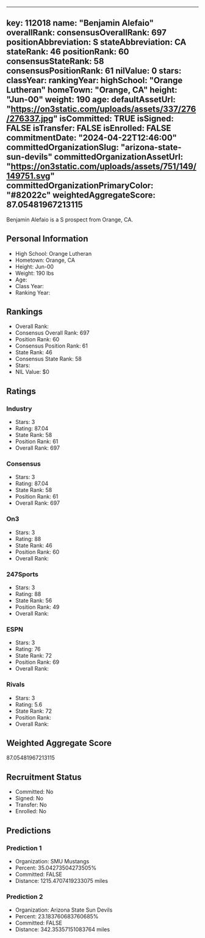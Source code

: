 ---
  key: 112018
  name: "Benjamin Alefaio"
  overallRank: 
  consensusOverallRank: 697
  positionAbbreviation: S
  stateAbbreviation: CA
  stateRank: 46
  positionRank: 60
  consensusStateRank: 58
  consensusPositionRank: 61
  nilValue: 0
  stars: 
  classYear: 
  rankingYear: 
  highSchool: "Orange Lutheran"
  homeTown: "Orange, CA"
  height: "Jun-00"
  weight: 190
  age: 
  defaultAssetUrl: "https://on3static.com/uploads/assets/337/276/276337.jpg"
  isCommitted: TRUE
  isSigned: FALSE
  isTransfer: FALSE
  isEnrolled: FALSE
  commitmentDate: "2024-04-22T12:46:00"
  committedOrganizationSlug: "arizona-state-sun-devils"
  committedOrganizationAssetUrl: "https://on3static.com/uploads/assets/751/149/149751.svg"
  committedOrganizationPrimaryColor: "#82022c"
  weightedAggregateScore: 87.05481967213115
  ---
  
  Benjamin Alefaio is a S prospect from Orange, CA.
  
  ## Personal Information
  - High School: Orange Lutheran
  - Hometown: Orange, CA
  - Height: Jun-00
  - Weight: 190 lbs
  - Age: 
  - Class Year: 
  - Ranking Year: 
  
  ## Rankings
  - Overall Rank: 
  - Consensus Overall Rank: 697
  - Position Rank: 60
  - Consensus Position Rank: 61
  - State Rank: 46
  - Consensus State Rank: 58
  - Stars: 
  - NIL Value: $0
  
  ## Ratings
  
  ### Industry
  - Stars: 3
  - Rating: 87.04
  - State Rank: 58
  - Position Rank: 61
  - Overall Rank: 697
  
  ### Consensus
  - Stars: 3
  - Rating: 87.04
  - State Rank: 58
  - Position Rank: 61
  - Overall Rank: 697
  
  ### On3
  - Stars: 3
  - Rating: 88
  - State Rank: 46
  - Position Rank: 60
  - Overall Rank: 
  
  ### 247Sports
  - Stars: 3
  - Rating: 88
  - State Rank: 56
  - Position Rank: 49
  - Overall Rank: 
  
  ### ESPN
  - Stars: 3
  - Rating: 76
  - State Rank: 72
  - Position Rank: 69
  - Overall Rank: 
  
  ### Rivals
  - Stars: 3
  - Rating: 5.6
  - State Rank: 72
  - Position Rank: 
  - Overall Rank: 
  
  ## Weighted Aggregate Score
  87.05481967213115
  
  ## Recruitment Status
  - Committed: No
  - Signed: No
  - Transfer: No
  - Enrolled: No
  
  
  
  ## Predictions
  
  ### Prediction 1
  - Organization: SMU Mustangs
  - Percent: 35.04273504273505%
  - Committed: FALSE
  - Distance: 1215.4707419233075 miles
  
  ### Prediction 2
  - Organization: Arizona State Sun Devils
  - Percent: 23.183760683760685%
  - Committed: FALSE
  - Distance: 342.35357151083764 miles
  